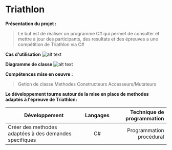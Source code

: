 # Triathlon
  **Présentation du projet :**
>Le but est de réaliser un programme C# qui permet de consulter et mettre à jour des participants, des resultats et des épreuves a une compétition de Triathlon via C#

**Cas d'utilisation**
![alt text](https://github.com/clurgen/Triathlon/blob/master/Use_Case_Diagram.png)

**Diagramme de classe**
![alt text](https://github.com/clurgen/Triathlon/blob/master/Class_Diagram.png)

**Compétences mise en oeuvre :**
  >Getion de classe
  >Methodes
  >Constructeurs
  >Accesseurs/Mutateurs

**Le développement tourne autour de la mise en place de methodes adaptés à l'épreuve de Triathlon:**

|Développement                                         |Langages |Technique de programmation                           |
|------------------------------------------------------|:-------:|----------------------------------------------------:|
|Créer des methodes adaptées à des demandes specifiques |C#      |Programmation procédural                             |
